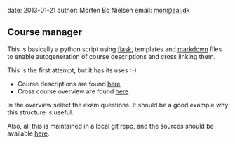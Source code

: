 date: 2013-01-21
author: Morten Bo Nielsen
email: mon@eal.dk

Course manager
--------------

This is basically a python script using [flask](http://flask.pocoo.org/), templates and [markdown](http://daringfireball.net/projects/markdown/basics) files to enable autogeneration of course descriptions and cross linking them.

This is the first attempt, but it has its uses :-)

* Course descriptions are found [here](fagplaner/)
* Cross course overview are found [here](overview/)

In the overview select the exam questions. It should be a good example why this structure is useful.

Also, all this is maintained in a local git repo, and the sources should be available [here](/PlaskSrc/).



